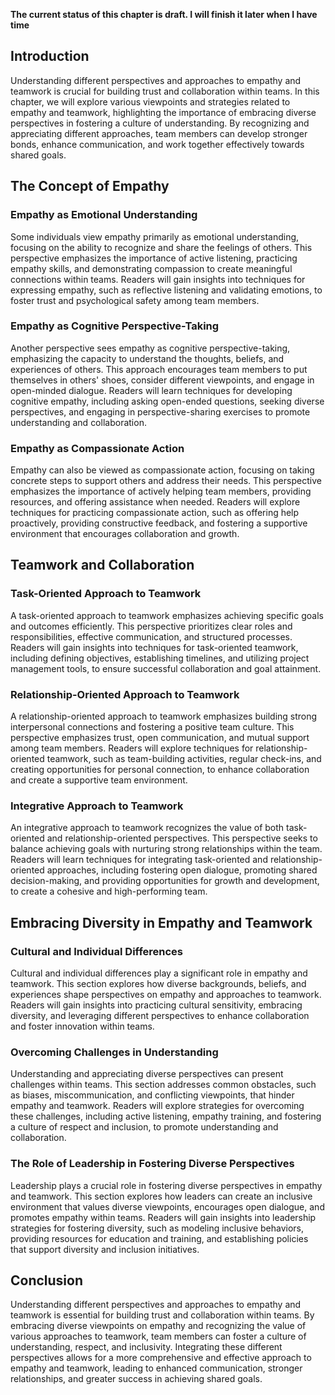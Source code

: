 **The current status of this chapter is draft. I will finish it later when I have time**

Introduction
------------

Understanding different perspectives and approaches to empathy and teamwork is crucial for building trust and collaboration within teams. In this chapter, we will explore various viewpoints and strategies related to empathy and teamwork, highlighting the importance of embracing diverse perspectives in fostering a culture of understanding. By recognizing and appreciating different approaches, team members can develop stronger bonds, enhance communication, and work together effectively towards shared goals.

The Concept of Empathy
----------------------

### Empathy as Emotional Understanding

Some individuals view empathy primarily as emotional understanding, focusing on the ability to recognize and share the feelings of others. This perspective emphasizes the importance of active listening, practicing empathy skills, and demonstrating compassion to create meaningful connections within teams. Readers will gain insights into techniques for expressing empathy, such as reflective listening and validating emotions, to foster trust and psychological safety among team members.

### Empathy as Cognitive Perspective-Taking

Another perspective sees empathy as cognitive perspective-taking, emphasizing the capacity to understand the thoughts, beliefs, and experiences of others. This approach encourages team members to put themselves in others' shoes, consider different viewpoints, and engage in open-minded dialogue. Readers will learn techniques for developing cognitive empathy, including asking open-ended questions, seeking diverse perspectives, and engaging in perspective-sharing exercises to promote understanding and collaboration.

### Empathy as Compassionate Action

Empathy can also be viewed as compassionate action, focusing on taking concrete steps to support others and address their needs. This perspective emphasizes the importance of actively helping team members, providing resources, and offering assistance when needed. Readers will explore techniques for practicing compassionate action, such as offering help proactively, providing constructive feedback, and fostering a supportive environment that encourages collaboration and growth.

Teamwork and Collaboration
--------------------------

### Task-Oriented Approach to Teamwork

A task-oriented approach to teamwork emphasizes achieving specific goals and outcomes efficiently. This perspective prioritizes clear roles and responsibilities, effective communication, and structured processes. Readers will gain insights into techniques for task-oriented teamwork, including defining objectives, establishing timelines, and utilizing project management tools, to ensure successful collaboration and goal attainment.

### Relationship-Oriented Approach to Teamwork

A relationship-oriented approach to teamwork emphasizes building strong interpersonal connections and fostering a positive team culture. This perspective emphasizes trust, open communication, and mutual support among team members. Readers will explore techniques for relationship-oriented teamwork, such as team-building activities, regular check-ins, and creating opportunities for personal connection, to enhance collaboration and create a supportive team environment.

### Integrative Approach to Teamwork

An integrative approach to teamwork recognizes the value of both task-oriented and relationship-oriented perspectives. This perspective seeks to balance achieving goals with nurturing strong relationships within the team. Readers will learn techniques for integrating task-oriented and relationship-oriented approaches, including fostering open dialogue, promoting shared decision-making, and providing opportunities for growth and development, to create a cohesive and high-performing team.

Embracing Diversity in Empathy and Teamwork
-------------------------------------------

### Cultural and Individual Differences

Cultural and individual differences play a significant role in empathy and teamwork. This section explores how diverse backgrounds, beliefs, and experiences shape perspectives on empathy and approaches to teamwork. Readers will gain insights into practicing cultural sensitivity, embracing diversity, and leveraging different perspectives to enhance collaboration and foster innovation within teams.

### Overcoming Challenges in Understanding

Understanding and appreciating diverse perspectives can present challenges within teams. This section addresses common obstacles, such as biases, miscommunication, and conflicting viewpoints, that hinder empathy and teamwork. Readers will explore strategies for overcoming these challenges, including active listening, empathy training, and fostering a culture of respect and inclusion, to promote understanding and collaboration.

### The Role of Leadership in Fostering Diverse Perspectives

Leadership plays a crucial role in fostering diverse perspectives in empathy and teamwork. This section explores how leaders can create an inclusive environment that values diverse viewpoints, encourages open dialogue, and promotes empathy within teams. Readers will gain insights into leadership strategies for fostering diversity, such as modeling inclusive behaviors, providing resources for education and training, and establishing policies that support diversity and inclusion initiatives.

Conclusion
----------

Understanding different perspectives and approaches to empathy and teamwork is essential for building trust and collaboration within teams. By embracing diverse viewpoints on empathy and recognizing the value of various approaches to teamwork, team members can foster a culture of understanding, respect, and inclusivity. Integrating these different perspectives allows for a more comprehensive and effective approach to empathy and teamwork, leading to enhanced communication, stronger relationships, and greater success in achieving shared goals.
